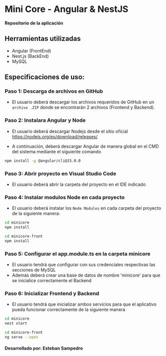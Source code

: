 # Mini Core - Angular & NestJS

**Repositorio de la aplicación**

## Herramientas utilizadas
- Angular (FrontEnd)
- Nest.js (BackEnd)
- MySQL

## Especificaciones de uso:
### Paso 1: Descarga de archivos en GitHub 
- El usuario deberá descargar los archivos requeridos de GitHub en un `archivo .ZIP` donde se encontrarán 2 archivos (Frontend y Backend). 


### Paso 2: Instalara Angular y Node
- El usuario deberá descargar Nodejs desde el sitio oficial https://nodejs.org/es/download/releases/

- A continuación, deberá descargar Angular de manera global en el CMD del sistema mediante el siguiente comando
```bash
npm install -g @angular/cli@15.0.0
```
### Paso 3: Abrir proyecto en Visual Studio Code
- El usuario deberá abrir la carpeta del proyecto en el IDE indicado

### Paso 4: Instalar modulos Node en cada proyecto
- El usuario deberá instalar los `Node Modules` en cada carpeta del proyecto de la siguiente manera:
```bash
cd minicore
npm install 
```

```bash
cd minicore-front
npm install 
```

### Paso 5: Configurar el app.module.ts en la carpeta minicore
- El usuario tendrá que configurar con sus credenciales respectivas las secciones de MySQL
- Además deberá crear una base de datos de nombre 'minicore' para que se inicialice correctamente el Backend

### Paso 6: Inicializar Frontend y Backend
- El usuario tendrá que inicializar ambos servicios para que el aplicativo pueda funcionar correctamente de la siguiente manera
```bash
cd minicore
nest start
```

```bash
cd minicore-front
ng serve --open
```


#### Desarrollado por: Esteban Sampedro
